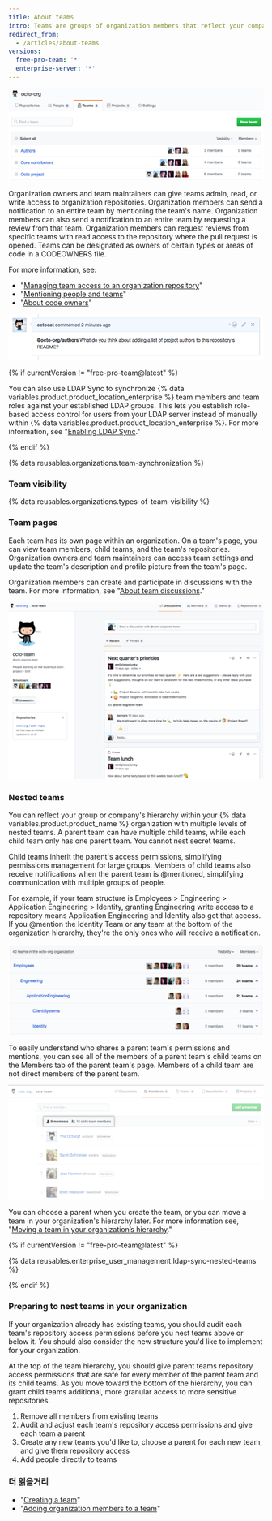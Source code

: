 ```yaml
---
title: About teams
intro: Teams are groups of organization members that reflect your company or group's structure with cascading access permissions and mentions.
redirect_from:
  - /articles/about-teams
versions:
  free-pro-team: '*'
  enterprise-server: '*'
---
```


![List of teams in an organization](/assets/images/help/teams/org-list-of-teams.png)

Organization owners and team maintainers can give teams admin, read, or write access to organization repositories. Organization members can send a notification to an entire team by mentioning the team's name. Organization members can also send a notification to an entire team by requesting a review from that team. Organization members can request reviews from specific teams with read access to the repository where the pull request is opened. Teams can be designated as owners of certain types or areas of code in a CODEOWNERS file.

For more information, see:
- "[Managing team access to an organization repository](/articles/managing-team-access-to-an-organization-repository)"
- "[Mentioning people and teams](/articles/basic-writing-and-formatting-syntax/#mentioning-people-and-teams)"
- "[About code owners](/articles/about-code-owners/)"

![Image of a team mention](/assets/images/help/teams/team-mention.png)

{% if currentVersion != "free-pro-team@latest" %}

You can also use LDAP Sync to synchronize {% data variables.product.product_location_enterprise %} team members and team roles against your established LDAP groups. This lets you establish role-based access control for users from your LDAP server instead of manually within {% data variables.product.product_location_enterprise %}. For more information, see "[Enabling LDAP Sync](/enterprise/admin/authentication/using-ldap#enabling-ldap-sync)."

{% endif %}

{% data reusables.organizations.team-synchronization %}

### Team visibility

{% data reusables.organizations.types-of-team-visibility %}

### Team pages

Each team has its own page within an organization. On a team's page, you can view team members, child teams, and the team's repositories. Organization owners and team maintainers can access team settings and update the team's description and profile picture from the team's page.

Organization members can create and participate in discussions with the team. For more information, see "[About team discussions](/articles/about-team-discussions)."

![Team page listing team members and discussions](/assets/images/help/organizations/team-page-discussions-tab.png)

### Nested teams

You can reflect your group or company's hierarchy within your {% data variables.product.product_name %} organization with multiple levels of nested teams. A parent team can have multiple child teams, while each child team only has one parent team. You cannot nest secret teams.

Child teams inherit the parent's access permissions, simplifying permissions management for large groups. Members of child teams also receive notifications when the parent team is @mentioned, simplifying communication with multiple groups of people.

For example, if your team structure is Employees > Engineering > Application Engineering > Identity, granting Engineering write access to a repository means Application Engineering and Identity also get that access. If you @mention the Identity Team or any team at the bottom of the organization hierarchy, they're the only ones who will receive a notification.

![Teams page with a parent team and child teams](/assets/images/help/teams/nested-teams-eng-example.png)

To easily understand who shares a parent team's permissions and mentions, you can see all of the members of a parent team's child teams on the Members tab of the parent team's page. Members of a child team are not direct members of the parent team.

![Parent team page with all members of child teams](/assets/images/help/teams/team-and-subteam-members.png)

You can choose a parent when you create the team, or you can move a team in your organization's hierarchy later. For more information see, "[Moving a team in your organization’s hierarchy](/articles/moving-a-team-in-your-organization-s-hierarchy)."

{% if currentVersion != "free-pro-team@latest" %}

{% data reusables.enterprise_user_management.ldap-sync-nested-teams %}

{% endif %}

### Preparing to nest teams in your organization

If your organization already has existing teams, you should audit each team's repository access permissions before you nest teams above or below it. You should also consider the new structure you'd like to implement for your organization.

At the top of the team hierarchy, you should give parent teams repository access permissions that are safe for every member of the parent team and its child teams. As you move toward the bottom of the hierarchy, you can grant child teams additional, more granular access to more sensitive repositories.

1. Remove all members from existing teams
2. Audit and adjust each team's repository access permissions and give each team a parent
3. Create any new teams you'd like to, choose a parent for each new team, and give them repository access
4. Add people directly to teams

### 더 읽을거리

- "[Creating a team](/articles/creating-a-team)"
- "[Adding organization members to a team](/articles/adding-organization-members-to-a-team)"
